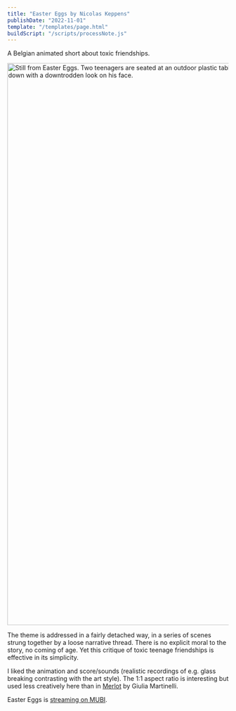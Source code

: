 ```yaml
---
title: "Easter Eggs by Nicolas Keppens"
publishDate: "2022-11-01"
template: "/templates/page.html"
buildScript: "/scripts/processNote.js"
---
```


A Belgian animated short about toxic friendships.

<img width="1280" height="720" style="aspect-ratio:1280/720;height:auto;" src="https://www.themoviedb.org/t/p/original/yeTYvSubiRU8OTfQ7VCb1PJbbHN.jpg" alt="Still from Easter Eggs. Two teenagers are seated at an outdoor plastic table having milkshakes. Kevin, on the left, looks away at something happening offscreen. On the right, Jason looks down with a downtrodden look on his face." />

The theme is addressed in a fairly detached way, in a series of scenes strung together by a loose narrative thread. There is no explicit moral to the story, no coming of age. Yet this critique of toxic teenage friendships is effective in its simplicity.

I liked the animation and score/sounds (realistic recordings of e.g. glass breaking contrasting with the art style). The 1:1 aspect ratio is interesting but used less creatively here than in [Merlot](https://vimeo.com/356409246) by Giulia Martinelli.

Easter Eggs is [streaming on MUBI](https://mubi.com/films/easter-eggs-2020).
